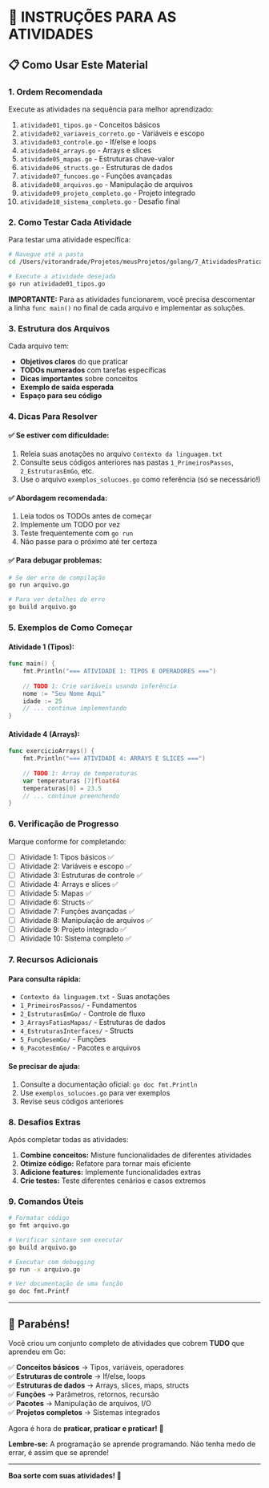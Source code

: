 # 🎯 INSTRUÇÕES PARA AS ATIVIDADES

## 📋 Como Usar Este Material

### 1. **Ordem Recomendada**
Execute as atividades na sequência para melhor aprendizado:

1. `atividade01_tipos.go` - Conceitos básicos
2. `atividade02_variaveis_correto.go` - Variáveis e escopo  
3. `atividade03_controle.go` - If/else e loops
4. `atividade04_arrays.go` - Arrays e slices
5. `atividade05_mapas.go` - Estruturas chave-valor
6. `atividade06_structs.go` - Estruturas de dados
7. `atividade07_funcoes.go` - Funções avançadas
8. `atividade08_arquivos.go` - Manipulação de arquivos
9. `atividade09_projeto_completo.go` - Projeto integrado
10. `atividade10_sistema_completo.go` - Desafio final

### 2. **Como Testar Cada Atividade**

Para testar uma atividade específica:

```bash
# Navegue até a pasta
cd /Users/vitorandrade/Projetos/meusProjetos/golang/7_AtividadesPraticas

# Execute a atividade desejada
go run atividade01_tipos.go
```

**IMPORTANTE:** Para as atividades funcionarem, você precisa descomentar a linha `func main()` no final de cada arquivo e implementar as soluções.

### 3. **Estrutura dos Arquivos**

Cada arquivo tem:
- **Objetivos claros** do que praticar
- **TODOs numerados** com tarefas específicas
- **Dicas importantes** sobre conceitos
- **Exemplo de saída esperada**
- **Espaço para seu código**

### 4. **Dicas Para Resolver**

#### ✅ **Se estiver com dificuldade:**
1. Releia suas anotações no arquivo `Contexto da linguagem.txt`
2. Consulte seus códigos anteriores nas pastas `1_PrimeirosPassos`, `2_EstruturasEmGo`, etc.
3. Use o arquivo `exemplos_solucoes.go` como referência (só se necessário!)

#### ✅ **Abordagem recomendada:**
1. Leia todos os TODOs antes de começar
2. Implemente um TODO por vez
3. Teste frequentemente com `go run`
4. Não passe para o próximo até ter certeza

#### ✅ **Para debugar problemas:**
```bash
# Se der erro de compilação
go run arquivo.go

# Para ver detalhes do erro
go build arquivo.go
```

### 5. **Exemplos de Como Começar**

#### **Atividade 1 (Tipos):**
```go
func main() {
    fmt.Println("=== ATIVIDADE 1: TIPOS E OPERADORES ===")
    
    // TODO 1: Crie variáveis usando inferência
    nome := "Seu Nome Aqui"
    idade := 25
    // ... continue implementando
}
```

#### **Atividade 4 (Arrays):**
```go
func exercicioArrays() {
    fmt.Println("=== ATIVIDADE 4: ARRAYS E SLICES ===")
    
    // TODO 1: Array de temperaturas
    var temperaturas [7]float64
    temperaturas[0] = 23.5
    // ... continue preenchendo
}
```

### 6. **Verificação de Progresso**

Marque conforme for completando:

- [ ] Atividade 1: Tipos básicos ✅
- [ ] Atividade 2: Variáveis e escopo ✅  
- [ ] Atividade 3: Estruturas de controle ✅
- [ ] Atividade 4: Arrays e slices ✅
- [ ] Atividade 5: Mapas ✅
- [ ] Atividade 6: Structs ✅
- [ ] Atividade 7: Funções avançadas ✅
- [ ] Atividade 8: Manipulação de arquivos ✅
- [ ] Atividade 9: Projeto integrado ✅
- [ ] Atividade 10: Sistema completo ✅

### 7. **Recursos Adicionais**

#### **Para consulta rápida:**
- `Contexto da linguagem.txt` - Suas anotações
- `1_PrimeirosPassos/` - Fundamentos
- `2_EstruturasEmGo/` - Controle de fluxo
- `3_ArraysFatiasMapas/` - Estruturas de dados
- `4_EstruturasInterfaces/` - Structs
- `5_FunçõesemGo/` - Funções
- `6_PacotesEmGo/` - Pacotes e arquivos

#### **Se precisar de ajuda:**
1. Consulte a documentação oficial: `go doc fmt.Println`
2. Use `exemplos_solucoes.go` para ver exemplos
3. Revise seus códigos anteriores

### 8. **Desafios Extras**

Após completar todas as atividades:

1. **Combine conceitos:** Misture funcionalidades de diferentes atividades
2. **Otimize código:** Refatore para tornar mais eficiente
3. **Adicione features:** Implemente funcionalidades extras
4. **Crie testes:** Teste diferentes cenários e casos extremos

### 9. **Comandos Úteis**

```bash
# Formatar código
go fmt arquivo.go

# Verificar sintaxe sem executar
go build arquivo.go

# Executar com debugging
go run -x arquivo.go

# Ver documentação de uma função
go doc fmt.Printf
```

---

## 🎉 **Parabéns!**

Você criou um conjunto completo de atividades que cobrem **TUDO** que aprendeu em Go:

✅ **Conceitos básicos** → Tipos, variáveis, operadores  
✅ **Estruturas de controle** → If/else, loops  
✅ **Estruturas de dados** → Arrays, slices, maps, structs  
✅ **Funções** → Parâmetros, retornos, recursão  
✅ **Pacotes** → Manipulação de arquivos, I/O  
✅ **Projetos completos** → Sistemas integrados  

Agora é hora de **praticar, praticar e praticar!** 🚀

**Lembre-se:** A programação se aprende programando. Não tenha medo de errar, é assim que se aprende!

---

**Boa sorte com suas atividades! 💪**
